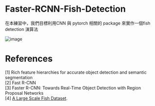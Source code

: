 # Faster-RCNN-Fish-Detection

在本練習中，我們目標利用CNN 與 pytorch 相關的 package 來實作一個fish detection 演算法

![image](https://user-images.githubusercontent.com/108604868/188943075-989626b2-7245-42bf-a124-f07f117b1557.png)







# References  
[1] Rich feature hierarchies for accurate object detection and semantic segmentation  
[2] Fast R-CNN    
[3] Faster R-CNN: Towards Real-Time Object Detection with Region Proposal Networks        
[4] [A Large Scale Fish Dataset](https://www.kaggle.com/datasets/crowww/a-large-scale-fish-dataset). 
